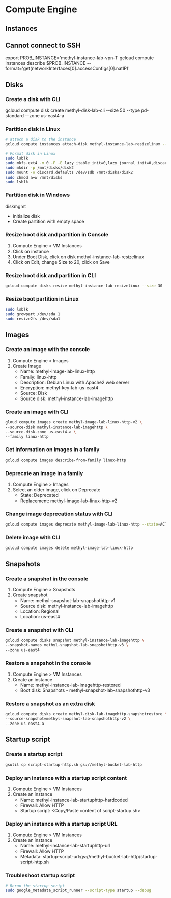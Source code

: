 # Compute Engine

## Instances

## Cannot connect to SSH
export PROB_INSTANCE='methyl-instance-lab-vpn-1'
gcloud compute instances describe $PROB_INSTANCE --format='get(networkInterfaces[0].accessConfigs[0].natIP)'

## Disks

### Create a disk with CLI
gcloud compute disk create methyl-disk-lab-cli --size 50 --type pd-standard --zone us-east4-a

### Partition disk in Linux
```bash
# attach a disk to the instance
gcloud compute instances attach-disk methyl-instance-lab-resizelinux --disk methyl-disk-lab-resizelinux

# Format disk in Linux
sudo lsblk
sudo mkfs.ext4 -m 0 -F -E lazy_itable_init=0,lazy_journal_init=0,discard /dev/sdb
sudo mkdir -p /mnt/disks/disk2
sudo mount -o discard,defaults /dev/sdb /mnt/disks/disk2
sudo chmod a+w /mnt/disks
sudo lsblk
```
### Partition disk in Windows
diskmgmt
 - initialize disk
 - Create partition with empty space

### Resize boot disk and partition in Console
 1. Compute Engine > VM Instances
 2. Click on instance
 3. Under Boot Disk, click on disk methyl-instance-lab-resizelinux
 4. Click on Edit, change Size to 20, click on Save

### Resize boot disk and partition in CLI
```Bash
gcloud compute disks resize methyl-instance-lab-resizelinux --size 30 --zone us-east4-a
```

### Resize boot partition in Linux
```Bash
sudo lsblk
sudo growpart /dev/sda 1
sudo resize2fs /dev/sda1
```

## Images
### Create an image with the console
 1. Compute Engine > Images
 2. Create Image
    - Name: methyl-image-lab-linux-http
    - Family: linux-http
    - Description: Debian Linux with Apache2 web server
    - Encryption: methyl-key-lab-us-east4
    - Source: Disk
    - Source disk: methyl-instance-lab-imagehttp

### Create an image with CLI
```Bash
gloud compute images create methyl-image-lab-linux-http-v2 \
--source-disk methyl-instance-lab-imagehttp \
--source-disk-zone us-east4-a \
--family linux-http
```

### Get information on images in a family
```Bash
gcloud compute images describe-from-family linux-http
```

### Deprecate an image in a family
 1. Compute Engine > Images
 2. Select an older image, click on Deprecate
    - State: Deprecated
    - Replacement: methyl-image-lab-linux-http-v2

### Change image deprecation status with CLI
```Bash
gcloud compute images deprecate methyl-image-lab-linux-http --state=ACTIVE
```

### Delete image with CLI
```Bash
gcloud compute images delete methyl-image-lab-linux-http
```

## Snapshots
### Create a snapshot in the console
 1. Compute Engine > Snapshots
 2. Create snapshot
    - Name: methyl-snapshot-lab-snapshothttp-v1
    - Source disk: methyl-instance-lab-imagehttp
    - Location: Regional
    - Location: us-east4

### Create a snapshot with CLI
```Bash
gcloud compute disks snapshot methyl-instance-lab-imagehttp \
--snapshot-names methyl-snapshot-lab-snapshothttp-v3 \
--zone us-east4
```

### Restore a snapshot in the console
 1. Compute Engine > VM Instances
 2. Create an instance
    - Name: methyl-instance-lab-imagehttp-restored
    - Boot disk: Snapshots - methyl-snapshot-lab-snapshothttp-v3

### Restore a snapshot as an extra disk
```bash
gcloud compute disks create methyl-disk-lab-imagehttp-snapshotrestore \
--source-snapshot=methyl-snapshot-lab-snapshothttp-v2 \
--zone us-east4-a
```

## Startup script
### Create a startup script
```Bash
gsutil cp script-startup-http.sh gs://methyl-bucket-lab-http
```

### Deploy an instance with a startup script content
 1. Compute Engine > VM Instances
 2. Create an instance
    - Name: methyl-instance-lab-startuphttp-hardcoded
    - Firewall: Allow HTTP
    - Startup script: <Copy/Paste content of script-startup.sh>

### Deploy an instance with a startup script URL
 1. Compute Engine > VM Instances
 2. Create an instance
    - Name: methyl-instance-lab-startuphttp-url
    - Firewall: Allow HTTP
    - Metadata: startup-script-url:gs://methyl-bucket-lab-http/startup-script-http.sh

### Troubleshoot startup script
```Bash
# Rerun the startup script
sudo google_metadata_script_runner --script-type startup --debug

```
